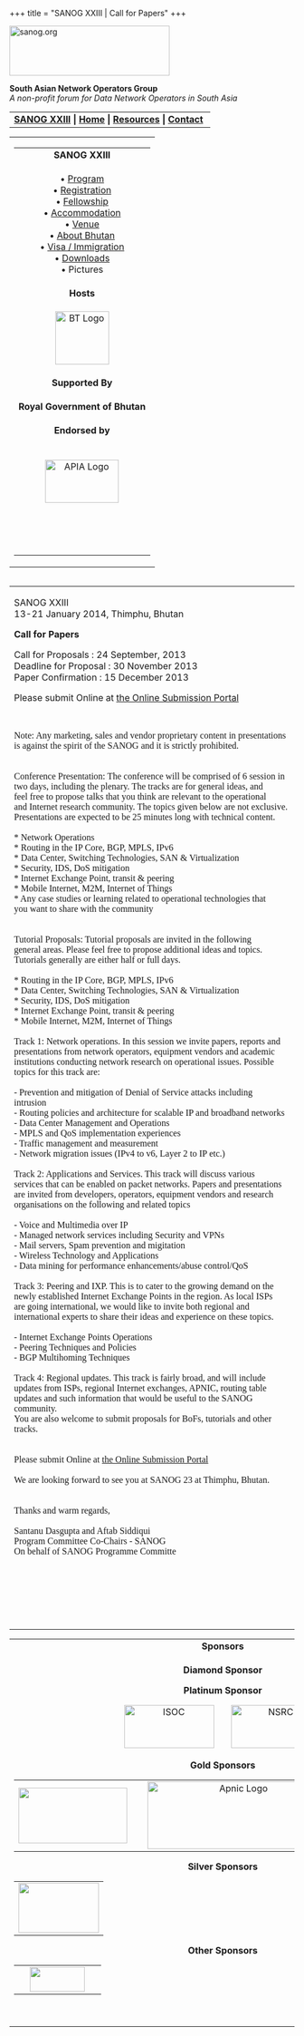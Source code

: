+++
title = "SANOG XXIII | Call for Papers"
+++

[<img src="../images/logo.jpg" width="283" height="88" alt="sanog.org" />](../index.html)

**South Asian Network Operators Group**  
*A non-profit forum for Data Network Operators in South Asia*

<table width="760" data-border="0" data-cellspacing="0" data-cellpadding="0">
<tbody>
<tr class="odd">
<td><strong><a href="index.html">SANOG XXIII</a></strong> <strong>| <a href="../index.html">Home</a> | <a href="../resources/index.html">Resources</a> | <a href="../contact.htm">Contact</a> </strong></td>
</tr>
</tbody>
</table>

<table width="99%" data-border="0" data-cellspacing="0" data-cellpadding="8">
<colgroup>
<col style="width: 100%" />
</colgroup>
<tbody>
<tr class="odd">
<td><table width="100%" data-border="0" data-cellspacing="2" data-cellpadding="0">
<colgroup>
<col style="width: 100%" />
</colgroup>
<tbody>
<tr class="odd">
<td style="text-align: center;"><strong>SANOG XXIII</strong></td>
</tr>
<tr class="even">
<td style="text-align: center;"><p>• <a href="program.htm">Program</a><br />
• <a href="registration.htm">Registration</a><br />
• <a href="fellowship.htm">Fellowship</a><br />
• <a href="accommodation.htm">Accommodation</a><br />
• <a href="venue.htm">Venue</a><br />
• <a href="country.htm">About Bhutan</a><br />
• <a href="visa.htm">Visa / Immigration</a><br />
• <a href="downloads.htm">Downloads</a><br />
• Pictures</p></td>
</tr>
<tr class="odd">
<td style="text-align: center;"><strong>Hosts</strong></td>
</tr>
<tr class="even">
<td style="text-align: center;"><div data-align="center">
<p><a href="http://www.druknet.bt"><img src="images/bt-logo.png" width="95" height="94" alt="BT Logo" /></a></p>
</div></td>
</tr>
<tr class="odd">
<td style="text-align: center;"><strong>Supported By</strong></td>
</tr>
<tr class="even">
<td style="text-align: center;"><p><strong>Royal Government of Bhutan</strong><br />
</p></td>
</tr>
<tr class="odd">
<td style="text-align: center;"><strong>Endorsed by</strong></td>
</tr>
<tr class="even">
<td style="text-align: center;"><p><br />
<a href="http://www.apia.org/"><img src="../sanog4/images/apialogo.gif" width="130" height="76" alt="APIA Logo" /></a></p>
<p> </p>
<p> </p></td>
</tr>
</tbody>
</table></td>
</tr>
</tbody>
</table>

<img src="../images/1pxt.gif" width="1" height="1" />

<table width="100%" data-border="0" data-cellspacing="0" data-cellpadding="10">
<colgroup>
<col style="width: 100%" />
</colgroup>
<tbody>
<tr class="odd">
<td><p>SANOG XXIII<br />
13-21 January 2014, Thimphu, Bhutan</p>
<p><strong>Call for Papers</strong></p>
<p>Call for Proposals : 24 September, 2013<br />
Deadline for Proposal : 30 November 2013<br />
Paper Confirmation : 15 December 2013</p>
<p>Please submit Online at <a href="http://submission.sanog.org/papers/user/login.php?event=7">the Online Submission Portal</a></p>
<pre wrap=""><code> </code></pre>
<p><span style="font-family:&quot;Times New Roman&quot;,&quot;serif&quot;"> Note: Any marketing, sales and vendor proprietary content in presentations<br />
is against the spirit of the SANOG and it is strictly prohibited.<br />
<br />
<br />
Conference Presentation: The conference will be comprised of 6 session in<br />
two days, including the plenary. The tracks are for general ideas, and<br />
feel free to propose talks that you think are relevant to the operational<br />
and Internet research community. The topics given below are not exclusive.<br />
Presentations are expected to be 25 minutes long with technical content.<br />
<br />
* Network Operations<br />
* Routing in the IP Core, BGP, MPLS, IPv6<br />
* Data Center, Switching Technologies, SAN &amp; Virtualization<br />
* Security, IDS, DoS mitigation<br />
* Internet Exchange Point, transit &amp; peering<br />
* Mobile Internet, M2M, Internet of Things<br />
* Any case studies or learning related to operational technologies that<br />
you want to share with the community<br />
<br />
<br />
Tutorial Proposals: Tutorial proposals are invited in the following<br />
general areas. Please feel free to propose additional ideas and topics.<br />
Tutorials generally are either half or full days.<br />
<br />
* Routing in the IP Core, BGP, MPLS, IPv6<br />
* Data Center, Switching Technologies, SAN &amp; Virtualization<br />
* Security, IDS, DoS mitigation<br />
* Internet Exchange Point, transit &amp; peering<br />
* Mobile Internet, M2M, Internet of Things<br />
<br />
Track 1: Network operations. In this session we invite papers, reports and<br />
presentations from network operators, equipment vendors and academic<br />
institutions conducting network research on operational issues. Possible<br />
topics for this track are:<br />
             <br />
- Prevention and mitigation of Denial of Service attacks including<br />
intrusion<br />
- Routing policies and architecture for scalable IP and broadband networks<br />
- Data Center Management and Operations<br />
- MPLS and QoS implementation experiences<br />
- Traffic management and measurement<br />
- Network migration issues (IPv4 to v6, Layer 2 to IP etc.)<br />
             <br />
Track 2: Applications and Services. This track will discuss various<br />
services that can be enabled on packet networks. Papers and presentations<br />
are invited from developers, operators, equipment vendors and research<br />
organisations on the following and related topics<br />
             <br />
- Voice and Multimedia over IP<br />
- Managed network services including Security and VPNs<br />
- Mail servers, Spam prevention and migitation<br />
- Wireless Technology and Applications<br />
- Data mining for performance enhancements/abuse control/QoS<br />
             <br />
Track 3: Peering and IXP. This is to cater to the growing demand on the<br />
newly established Internet Exchange Points in the region. As local ISPs<br />
are going international, we would like to invite both regional and<br />
international experts to share their ideas and experience on these topics.<br />
             <br />
- Internet Exchange Points Operations<br />
- Peering Techniques and Policies<br />
- BGP Multihoming Techniques<br />
             <br />
Track 4: Regional updates. This track is fairly broad, and will include<br />
updates from ISPs, regional Internet exchanges, APNIC, routing table<br />
updates and such information that would be useful to the SANOG community.<br />
You are also welcome to submit proposals for BoFs, tutorials and other<br />
tracks.<br />
<br />
<br />
Please submit Online at <a href="http://submission.sanog.org/papers/user/login.php?event=7">the Online Submission Portal</a><br />
<br />
We are looking forward to see you at SANOG 23 at Thimphu, Bhutan.<br />
<br />
<br />
Thanks and warm regards,<br />
<br />
Santanu Dasgupta and Aftab Siddiqui<br />
Program Committee Co-Chairs - SANOG<br />
On behalf of SANOG Programme Committe</span></p>
<p> </p>
<p> </p>
<p> </p></td>
</tr>
</tbody>
</table>

<table width="100%" data-border="0" data-cellspacing="0">
<colgroup>
<col style="width: 100%" />
</colgroup>
<tbody>
<tr class="odd">
<td style="text-align: center;"><strong>Sponsors</strong></td>
</tr>
<tr class="even">
<td style="text-align: center;"><div data-align="center">
<p><strong>Diamond Sponsor</strong></p>
<p><strong>Platinum Sponsor</strong></p>
<p><a href="http://www.isoc.org"><img src="images/isoc-logo.GIF" width="159" height="76" alt="ISOC" /></a>       <img src="images/nsrc-logo.png" width="159" height="76" alt="NSRC" /></p>
<p><strong>Gold Sponsors</strong></p>
<table>
<tbody>
<tr class="odd">
<td style="text-align: center;"><img src="images/logo_cisco.gif" width="192" height="98" /></td>
<td style="text-align: center;"> </td>
<td style="text-align: center;"><a href="http://www.apnic.net"><img src="images/apniclogo.jpg" width="323" height="119" alt="Apnic Logo" /></a></td>
<td style="text-align: center;"><a href="http://www.google.com"><img src="images/google_layered.jpg" width="155" height="55" alt="Google" /></a></td>
</tr>
</tbody>
</table>
<p><strong>Silver Sponsors</strong></p>
<table>
<tbody>
<tr class="odd">
<td style="text-align: center;"><img src="images/netnod.gif" width="142" height="88" /></td>
</tr>
</tbody>
</table>
<p><strong>Other Sponsors</strong></p>
<table>
<tbody>
<tr class="odd">
<td style="text-align: center;"> </td>
<td style="text-align: center;"><img src="images/pchlogo.jpg" width="97" height="44" /></td>
<td style="text-align: center;"> </td>
</tr>
</tbody>
</table>
<p> </p>
</div></td>
</tr>
</tbody>
</table>
